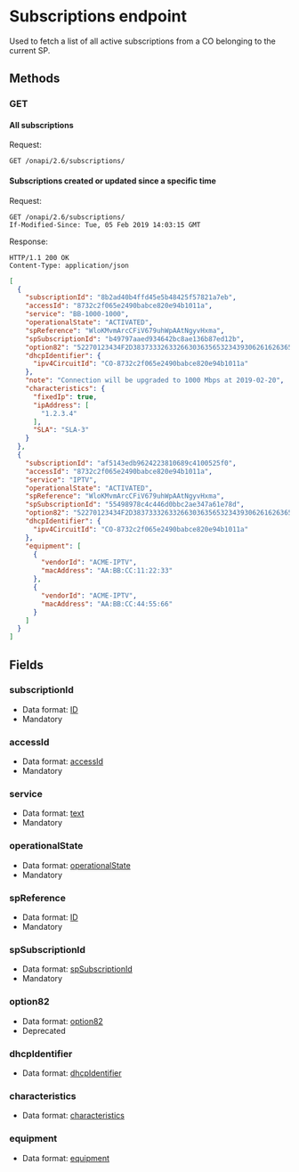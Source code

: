 # Subscriptions endpoint

Used to fetch a list of all active subscriptions from a CO belonging to the current SP.

## Methods

### GET

#### All subscriptions 
Request:
```HTTP
GET /onapi/2.6/subscriptions/
```

#### Subscriptions created or updated since a specific time
Request:
```HTTP
GET /onapi/2.6/subscriptions/
If-Modified-Since: Tue, 05 Feb 2019 14:03:15 GMT
```

Response:
```HTTP
HTTP/1.1 200 OK
Content-Type: application/json
```
```JSON
[
  {
    "subscriptionId": "8b2ad40b4ffd45e5b48425f57821a7eb",
    "accessId": "8732c2f065e2490babce820e94b1011a",
    "service": "BB-1000-1000",
    "operationalState": "ACTIVATED",
    "spReference": "WloKMvmArcCFiV679uhWpAAtNgyvHxma",
    "spSubscriptionId": "b49797aaed934642bc8ae136b87ed12b",
    "option82": "52270123434F2D38373332633266303635653234393062616263653832306539346231303131610200",
    "dhcpIdentifier": {
      "ipv4CircuitId": "CO-8732c2f065e2490babce820e94b1011a"
    },
    "note": "Connection will be upgraded to 1000 Mbps at 2019-02-20",
    "characteristics": {
      "fixedIp": true,
      "ipAddress": [
        "1.2.3.4"
      ],
      "SLA": "SLA-3"
    }
  },
  {
    "subscriptionId": "af5143edb9624223810689c4100525f0",
    "accessId": "8732c2f065e2490babce820e94b1011a",
    "service": "IPTV",
    "operationalState": "ACTIVATED",
    "spReference": "WloKMvmArcCFiV679uhWpAAtNgyvHxma",
    "spSubscriptionId": "55498978c4c446d0bbc2ae347a61e78d",
    "option82": "52270123434F2D38373332633266303635653234393062616263653832306539346231303131610200",
    "dhcpIdentifier": {
      "ipv4CircuitId": "CO-8732c2f065e2490babce820e94b1011a"
    },
    "equipment": [
      {
        "vendorId": "ACME-IPTV",
        "macAddress": "AA:BB:CC:11:22:33"
      },
      {
        "vendorId": "ACME-IPTV",
        "macAddress": "AA:BB:CC:44:55:66"
      }
    ]
  }
]
```

## Fields

### subscriptionId

 * Data format: [ID](../common/dataformats.md#subscriptionid)
 * Mandatory

### accessId

 * Data format: [accessId](../common/dataformats.md#accessid)
 * Mandatory

### service

 * Data format: [text](../common/dataformats.md#service)
 * Mandatory

### operationalState 

 * Data format: [operationalState](../common/dataformats.md#operationalstate)
 * Mandatory
  
### spReference

 * Data format: [ID](../common/dataformats.md#spreference)
 * Mandatory

### spSubscriptionId

 * Data format: [spSubscriptionId](../common/dataformats.md#spsubscriptionid)
 * Mandatory

### option82

 * Data format: [option82](../common/dataformats.md#option82)
 * Deprecated

### dhcpIdentifier

 * Data format: [dhcpIdentifier](../common/dataformats.md#dhcpidentifier)
 
### characteristics

 * Data format: [characteristics](../common/dataformats.md#characteristics)

### equipment

 * Data format: [equipment](../common/dataformats.md#equipment)
